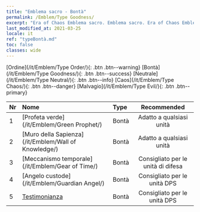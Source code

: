 ```yaml
---
title: "Emblema sacro - Bontà"
permalink: /Emblem/Type Goodness/
excerpt: "Era of Chaos Emblema sacro. Emblema sacro. Era of Chaos Emblema sacro Bontà. Era of Chaos Bontà"
last_modified_at: 2021-03-25
locale: it
ref: "typeBontà.md"
toc: false
classes: wide
---
```


  [Ordine](/it/Emblem/Type Order/){: .btn .btn--warning}   [Bontà](/it/Emblem/Type Goodness/){: .btn .btn--success}   [Neutrale](/it/Emblem/Type Neutral/){: .btn .btn--info}   [Caos](/it/Emblem/Type Chaos/){: .btn .btn--danger}   [Malvagio](/it/Emblem/Type Evil/){: .btn .btn--primary} 

  |  Nr  |             Nome            |    Type    |   Recommended   |
  |:-----|:----------------------------|:-----------|:---------------:|
  | 1 | [Profeta verde](/it/Emblem/Green Prophet/) | Bontà | Adatto a qualsiasi unità | 
  | 2 | [Muro della Sapienza](/it/Emblem/Wall of Knowledge/) | Bontà | Adatto a qualsiasi unità | 
  | 3 | [Meccanismo temporale](/it/Emblem/Gear of Time/) | Bontà | Consigliato per le unità di difesa | 
  | 4 | [Angelo custode](/it/Emblem/Guardian Angel/) | Bontà | Consigliato per le unità DPS | 
  | 5 | [Testimonianza](/it/Emblem/Witness/) | Bontà | Consigliato per le unità DPS | 
